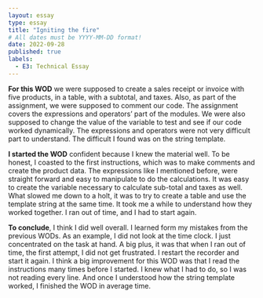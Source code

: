 ```yaml
---
layout: essay
type: essay
title: "Igniting the fire"
# All dates must be YYYY-MM-DD format!
date: 2022-09-28
published: true
labels:
  - E3: Technical Essay
---
```


**For this WOD** we were supposed to create a sales receipt or invoice with five products, in a table, with a subtotal, and taxes. Also, as part of the assignment, we were supposed to comment our code. The assignment covers the expressions and operators’ part of the modules. We were also supposed to change the value of the variable to test and see if our code worked dynamically.  The expressions and operators were not very difficult part to understand. The difficult I found was on the string template. 

**I started the WOD** confident because I knew the material well. To be honest, I coasted to the first instructions, which was to make comments and create the product data. The expressions like I mentioned before, were straight forward and easy to manipulate to do the calculations. It was easy to create the variable necessary to calculate sub-total and taxes as well. What slowed me down to a holt, it was to try to create a table and use the template string at the same time. It took me a while to understand how they worked together. I ran out of time, and I had to start again. 

**To conclude**, I think I did well overall. I learned form my mistakes from the previous WODs. As an example, I did not look at the time clock. I just concentrated on the task at hand. A big plus, it was that when I ran out of time, the first attempt, I did not get frustrated. I restart the recorder and start it again. I think a big improvement for this WOD was that I read the instructions many times before I started. I knew what I had to do, so I was not reading every line. And once I understood how the string template worked, I finished the WOD in average time. 

